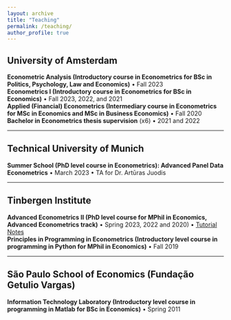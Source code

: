 ```yaml
---
layout: archive
title: "Teaching"
permalink: /teaching/
author_profile: true
---
```

## University of Amsterdam

**Econometric Analysis (Introductory course in Econometrics for BSc in Politics, Psychology, Law and Economics)** &bull; Fall 2023  
**Econometrics I (Introductory course in Econometrics for BSc in Economics)** &bull; Fall 2023, 2022, and 2021  
**Applied (Financial) Econometrics (Intermediary course in Econometrics for MSc in Economics and MSc in Business Economics)** &bull; Fall 2020  
**Bachelor in Econometrics thesis supervision** (x6) &bull; 2021 and 2022  

---
## Technical University of Munich

**Summer School (PhD level course in Econometrics): Advanced Panel Data Econometrics** &bull; March 2023 &bull; TA for Dr. Artūras Juodis  

---
## Tinbergen Institute

**Advanced Econometrics II (PhD level course for MPhil in Economics, Advanced Econometrics track)** &bull; Spring 2023, 2022 and 2020) &bull; [Tutorial Notes](http://gabrielaszini.github.io/files/Notes_Tutorials__Advanced_Econometrics_II_2022.pdf)  
**Principles in Programming in Econometrics (Introductory level course in programming in Python for MPhil in Economics)** &bull; Fall 2019  

---
## São Paulo School of Economics (Fundação Getulio Vargas)

**Information Technology Laboratory (Introductory level course in programming in Matlab for BSc in Economics)** &bull; Spring 2011  


